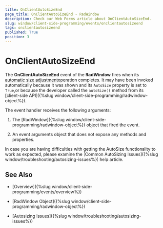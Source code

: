 ```yaml
---
title: OnClientAutoSizeEnd
page_title: OnClientAutoSizeEnd - RadWindow
description: Check our Web Forms article about OnClientAutoSizeEnd.
slug: window/client-side-programming/events/onclientautosizeend
tags: onclientautosizeend
published: True
position: 3
---
```


# OnClientAutoSizeEnd

The **OnClientAutoSizeEnd** event of the **RadWindow** fires when its [automatic size adjustment](https://demos.telerik.com/aspnet-ajax/window/examples/autosize/defaultcs.aspx)operation completes. It may have been invoked automatically because it was shown and its `AutoSize` property is set to `True`,or because the developer called the `autoSize()` method from its [client-side API]({%slug window/client-side-programming/radwindow-object%}).

The event handler receives the following arguments:

1. The [RadWindow]({%slug window/client-side-programming/radwindow-object%}) object that fired the event.

1. An event arguments object that does not expose any methods and properties.

In case you are having difficulties with getting the AutoSize functionality to work as expected, please examine the [Common AutoSizing Issues]({%slug window/troubleshooting/autosizing-issues%}) help article.

## See Also

 * [Overview]({%slug window/client-side-programming/events/overview%})

 * [RadWindow Object]({%slug window/client-side-programming/radwindow-object%})

 * [Autosizing Issues]({%slug window/troubleshooting/autosizing-issues%})
